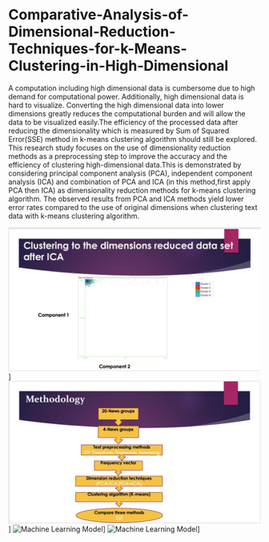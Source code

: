 # Comparative-Analysis-of-Dimensional-Reduction-Techniques-for-k-Means-Clustering-in-High-Dimensional
A computation including high dimensional data is cumbersome due to high demand for computational power. Additionally, high dimensional 
data is hard to visualize. Converting the high dimensional data into lower dimensions greatly reduces the computational burden and will 
allow the data to be visualized easily.The efficiency of the processed data after reducing the dimensionality which is measured by Sum of 
Squared Error(SSE) method in k-means clustering algorithm should still be explored. This research study focuses on the use of dimensionality
reduction methods as a preprocessing step to improve the accuracy and the efficiency of clustering high-dimensional data.This is 
demonstrated by considering principal component analysis (PCA), independent component analysis (ICA) and combination of PCA and ICA 
(in this method,first apply PCA then ICA) as dimensionality reduction methods for k-means clustering algorithm. The observed results 
from PCA and ICA methods yield lower error rates compared to the use of original dimensions when clustering text data with k-means 
clustering algorithm.

![Machine Learning Model](https://github.com/GayanMeerigama/Comparative-Analysis-of-Dimensional-Reduction-Techniques-for-k-Means-Clustering-in-High-Dimensional/blob/main/Image%208-6-23%20at%208.41%20AM.jpg)]
![Machine Learning Model](https://github.com/GayanMeerigama/Comparative-Analysis-of-Dimensional-Reduction-Techniques-for-k-Means-Clustering-in-High-Dimensional/blob/main/Image%208-6-23%20at%208.42%20AM.jpg)]
![Machine Learning Model]()]
![Machine Learning Model]()]
